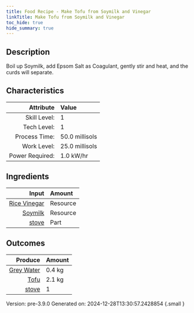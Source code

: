 ```yaml
---
title: Food Recipe - Make Tofu from Soymilk and Vinegar
linkTitle: Make Tofu from Soymilk and Vinegar
toc_hide: true
hide_summary: true
---
```


## Description
 Boil up Soymilk, add Epsom Salt as Coagulant,&#10;&#9;&#9;&#9;gently stir and heat, and the curds will separate.

## Characteristics

| Attribute      | Value |
|--------:|:------|
|Skill Level:|1|
|Tech Level:|1|
|Process Time:|50.0 millisols|
|Work Level:|25.0 millisols|
|Power Required:|1.0 kW/hr|

## Ingredients

| Input      | Amount |
|--------:|:------|
|[Rice Vinegar](/docs/definitions/resource/rice-vinegar)|Resource|0.039 kg|
|[Soymilk](/docs/definitions/resource/soymilk)|Resource|2.5 kg|
|[stove](/docs/definitions/part/stove)|Part|1|

## Outcomes


| Produce      | Amount |
|--------:|:------|
|[Grey Water](/docs/definitions/resource/grey-water)|0.4 kg|
|[Tofu](/docs/definitions/resource/tofu)|2.1 kg|
|[stove](/docs/definitions/part/stove)|1|


Version: pre-3.9.0 Generated on: 2024-12-28T13:30:57.2428854
{.small }

